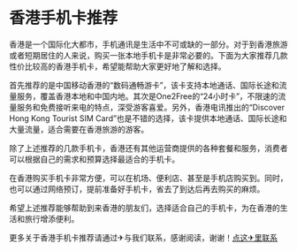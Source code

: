 # 香港手机卡推荐

香港是一个国际化大都市，手机通讯是生活中不可或缺的一部分。对于到香港旅游或者短期居住的人来说，购买一张本地手机卡是非常必要的。下面为大家推荐几款性价比较高的香港手机卡，希望能帮助大家更好地了解和选择。

首先推荐的是中国移动香港的“数码通畅游卡”，该卡支持本地通话、国际长途和流量服务，覆盖香港本地和中国内地。其次是One2Free的“24小时卡”，不限速的流量服务和免费接听来电的特点，深受游客喜爱。另外，香港电讯推出的“Discover Hong Kong Tourist SIM Card”也是不错的选择，该卡提供本地通话、国际长途和大量流量，适合需要在香港旅游的游客。

除了上述推荐的几款手机卡，香港还有其他运营商提供的各种套餐和服务，消费者可以根据自己的需求和预算选择最适合的手机卡。

在香港购买手机卡非常方便，可以在机场、便利店、甚至是手机店购买到。同时，也可以通过网络预订，提前准备好手机卡，省去了到达后再去购买的麻烦。

希望上述推荐能够帮助到来香港的朋友们，选择适合自己的手机卡，为在香港的生活和旅行增添便利。

更多关于香港手机卡推荐请通过✈与我们联系，感谢阅读，谢谢！[点这✈里联系](https://ads.k02.cc)